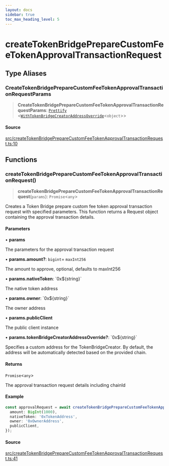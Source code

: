 ```yaml
---
layout: docs
sidebar: true
toc_max_heading_level: 5
---
```


# createTokenBridgePrepareCustomFeeTokenApprovalTransactionRequest

## Type Aliases

### CreateTokenBridgePrepareCustomFeeTokenApprovalTransactionRequestParams

> **CreateTokenBridgePrepareCustomFeeTokenApprovalTransactionRequestParams**: [`Prettify`](types/utils.md#prettifyt) \<[`WithTokenBridgeCreatorAddressOverride`](types/createTokenBridgeTypes.md#withtokenbridgecreatoraddressoverridet)\<`object`\>\>

#### Source

[src/createTokenBridgePrepareCustomFeeTokenApprovalTransactionRequest.ts:10](https://github.com/anegg0/arbitrum-orbit-sdk/blob/1aa2030374f41bb1bf01834ef0c05d2e6663f5e5/src/createTokenBridgePrepareCustomFeeTokenApprovalTransactionRequest.ts#L10)

## Functions

### createTokenBridgePrepareCustomFeeTokenApprovalTransactionRequest()

> **createTokenBridgePrepareCustomFeeTokenApprovalTransactionRequest**(`params`): `Promise`\<`any`\>

Creates a Token Bridge prepare custom fee token approval transaction request
with specified parameters. This function returns a Request object
containing the approval transaction details.

#### Parameters

• **params**

The parameters for the approval transaction request

• **params.amount?**: `bigint`= `maxInt256`

The amount to approve, optional, defaults to maxInt256

• **params.nativeToken**: \`0x$\{string\}\`

The native token address

• **params.owner**: \`0x$\{string\}\`

The owner address

• **params.publicClient**

The public client instance

• **params.tokenBridgeCreatorAddressOverride?**: \`0x$\{string\}\`

Specifies a custom address for the TokenBridgeCreator. By default, the address will be automatically detected based on the provided chain.

#### Returns

`Promise`\<`any`\>

The approval transaction request details including chainId

#### Example

```ts
const approvalRequest = await createTokenBridgePrepareCustomFeeTokenApprovalTransactionRequest({
  amount: BigInt(1000),
  nativeToken: '0xTokenAddress',
  owner: '0xOwnerAddress',
  publicClient,
});
```

#### Source

[src/createTokenBridgePrepareCustomFeeTokenApprovalTransactionRequest.ts:41](https://github.com/anegg0/arbitrum-orbit-sdk/blob/1aa2030374f41bb1bf01834ef0c05d2e6663f5e5/src/createTokenBridgePrepareCustomFeeTokenApprovalTransactionRequest.ts#L41)
